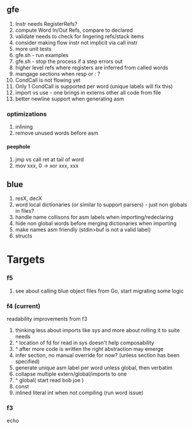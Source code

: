 ## gfe

1. Instr needs RegisterRefs?
1. compute Word In/Out Refs, compare to declared
1. validate needs to check for lingering refs/stack items
1. consider making flow instr not implicit via call instr
1. more unit tests
1. gfe.sh - run examples
1. gfe.sh - stop the process if a step errors out
1. higher level refs where registers are inferred from called words
1. mangage sections when resp or : ?
1. CondCall is not flowing yet
1. Only 1 CondCall is supported per word (unique labels will fix this)
1. import vs use - one brings in externs other all code from file
1. better newline support when generating asm

### optimizations

1. inlining
1. remove unused words before asm

#### peephole

1. jmp vs call ret at tail of word
1. mov xxx, 0 -> xor xxx, xxx

## blue

1. resX, decX
1. word local dictionaries (or similar to support parsers) - just non globals in files?
1. handle name collisons for asm labels when importing/redeclaring
1. hide non global words before merging dictionaries when importing
1. make names asm friendly (stdin>buf is not a valid label)
1. structs

# Targets

### f5

1. see about calling blue object files from Go, start migrating some logic

### f4 (current)

readability improvements from f3

1. thinking less about imports like sys and more about rolling it to suite needs
1. ^ location of fd for read in sys doesn't help composability
1. ^ after more code is written the right abstraction may emerge
1. infer section, no manual override for now? (unless section has been specified)
1. generate unique asm label per word unless global, then verbatim
1. collapse multiple extern/global/imports to one 
1. ^ global( start read bob joe )
1. const
1. inlined literal int when not compiling (run word issue)

### f3

echo
